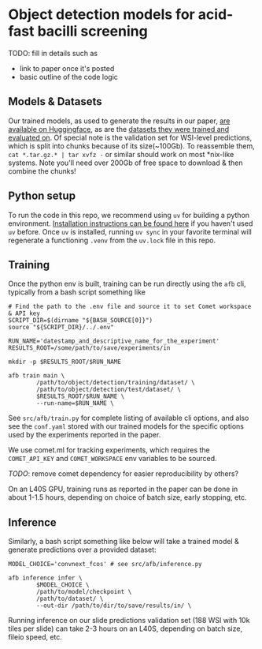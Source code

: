 # Object detection models for acid-fast bacilli screening

TODO: fill in details such as
- link to paper once it's posted
- basic outline of the code logic

## Models & Datasets
Our trained models, as used to generate the results in our paper, [are available on Huggingface](https://huggingface.co/arup-ri/afb), as are the [datasets they were trained and evaluated on](https://huggingface.co/datasets/arup-ri/kinyoun_afb_50k). Of special note is the validation set for WSI-level predictions, which is split into chunks because of its size(~100Gb). To reassemble them,
<nobr>`cat *.tar.gz.* | tar xvfz -`</nobr> <!-- (per [this source](https://stackoverflow.com/a/38199694)) -->
or similar should work on most *nix-like systems. Note you'll need over 200Gb of free space to download & then combine the chunks!

## Python setup
To run the code in this repo, we recommend using `uv` for building a python environment. [Installation instructions can be found here](https://docs.astral.sh/uv/getting-started/installation/) if you haven't used `uv` before. Once `uv` is installed, running `uv sync` in your favorite terminal will regenerate a functioning `.venv` from the `uv.lock` file in this repo.

## Training
Once the python env is built, training can be run directly using the `afb` cli, typically from a bash script something like
```
# Find the path to the .env file and source it to set Comet workspace & API key
SCRIPT_DIR=$(dirname "${BASH_SOURCE[0]}")
source "${SCRIPT_DIR}/../.env"

RUN_NAME='datestamp_and_descriptive_name_for_the_experiment'
RESULTS_ROOT=/some/path/to/save/experiments/in

mkdir -p $RESULTS_ROOT/$RUN_NAME

afb train main \
        /path/to/object/detection/training/dataset/ \
        /path/to/object/detection/test/dataset/ \
        $RESULTS_ROOT/$RUN_NAME \
        --run-name=$RUN_NAME \
```
See `src/afb/train.py` for complete listing of available cli options, and also see the `conf.yaml` stored with our trained models for the specific options used by the experiments reported in the paper.

We use comet.ml for tracking experiments, which requires the `COMET_API_KEY` and `COMET_WORKSPACE` env variables to be sourced.

_TODO_: remove comet dependency for easier reproducibility by others?

On an L40S GPU, training runs as reported in the paper can be done in about 1-1.5 hours, depending on choice of batch size, early stopping, etc.

## Inference
Similarly, a bash script something like below will take a trained model & generate predictions over a provided dataset:
```
MODEL_CHOICE='convnext_fcos' # see src/afb/inference.py

afb inference infer \
        $MODEL_CHOICE \
        /path/to/model/checkpoint \
        /path/to/dataset/ \
        --out-dir /path/to/dir/to/save/results/in/ \
```
Running inference on our slide predictions validation set (188 WSI with 10k tiles per slide) can take 2-3 hours on an L40S, depending on batch size, fileio speed, etc.
